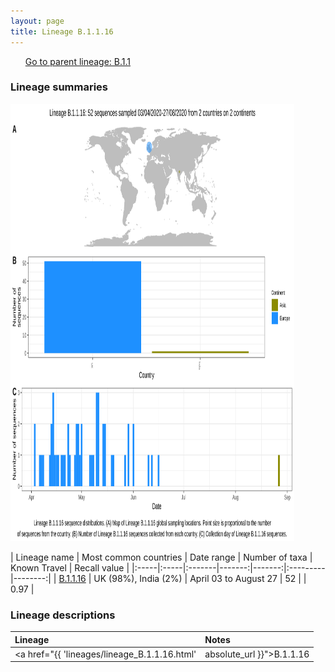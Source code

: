 ```yaml
---
layout: page
title: Lineage B.1.1.16
---
```




<p>
<ul class="actions small">
	 <a href="{{ 'lineages/lineage_B.1.1.html' | absolute_url }}" class="button special fit">Go to parent lineage: B.1.1</a>
</ul>
</p>
<h3> Lineage summaries</h3>

<img src="../assets/images/B.1.1.16.svg" alt="B.1.1.16 lineage summary figure" width="90%" height="700px" />


| Lineage name | Most common countries | Date range | Number of taxa | Known Travel | Recall value |
|:-----|:-----|:-------|-------:|-------:|:---------|--------:|
| <a href="{{ 'lineages/lineage_B.1.1.16.html' | absolute_url }}">B.1.1.16</a> | UK (98%), India (2%) | April 03 to August 27 | 52 |  | 0.97 |

<h3>Lineage descriptions</h3>

| Lineage | Notes |
|:-----|:-----|
| <a href="{{ 'lineages/lineage_B.1.1.16.html' | absolute_url }}">B.1.1.16</a> | Wales lineage (some reassigned to B.1.1 as split up in most recent phylogeny) |

